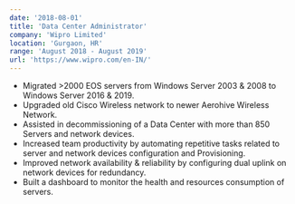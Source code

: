 ```yaml
---
date: '2018-08-01'
title: 'Data Center Administrator'
company: 'Wipro Limited'
location: 'Gurgaon, HR'
range: 'August 2018 - August 2019'
url: 'https://www.wipro.com/en-IN/'
---
```


- Migrated >2000 EOS servers from Windows Server 2003 & 2008 to Windows Server
 2016 & 2019.
- Upgraded old Cisco Wireless network to newer Aerohive Wireless Network.
- Assisted in decommissioning of a Data Center with more than 850 Servers and network
 devices.
- Increased team productivity by automating repetitive tasks related to server and
 network devices configuration and Provisioning.
- Improved network availability & reliability by configuring dual uplink on network
 devices for redundancy.
- Built a dashboard to monitor the health and resources consumption of servers.
